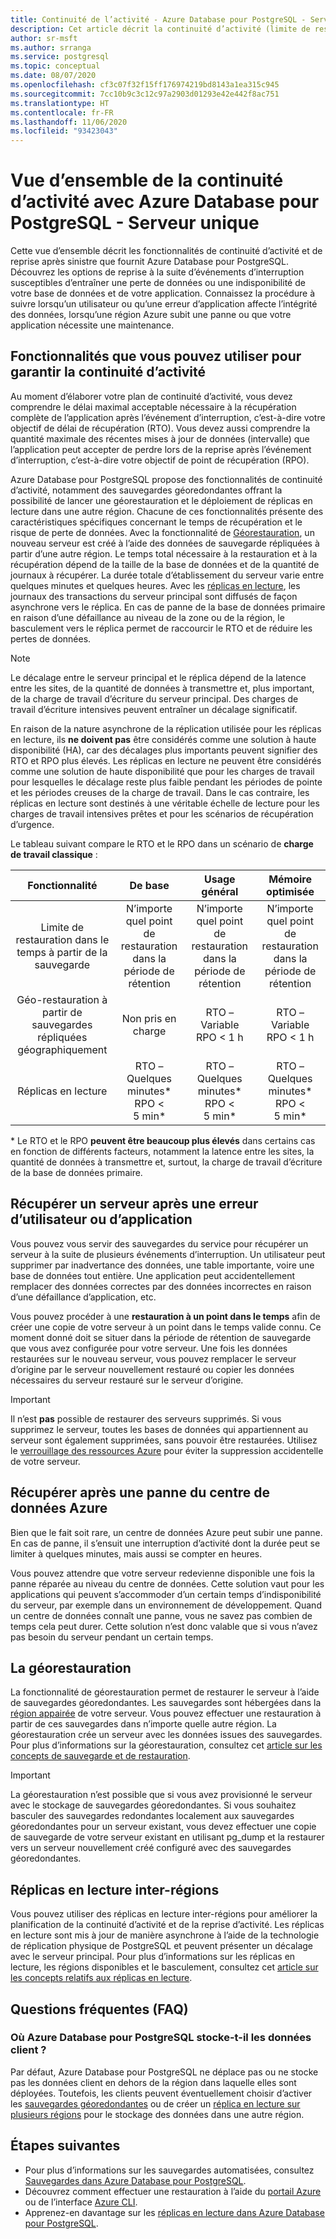 ```yaml
---
title: Continuité de l’activité - Azure Database pour PostgreSQL - Serveur unique
description: Cet article décrit la continuité d’activité (limite de restauration dans le temps, interruption de centre de données, géo-restauration, réplicas) quand vous utilisez Azure Database pour PostgreSQL.
author: sr-msft
ms.author: srranga
ms.service: postgresql
ms.topic: conceptual
ms.date: 08/07/2020
ms.openlocfilehash: cf3c07f32f15ff176974219bd8143a1ea315c945
ms.sourcegitcommit: 7cc10b9c3c12c97a2903d01293e42e442f8ac751
ms.translationtype: HT
ms.contentlocale: fr-FR
ms.lasthandoff: 11/06/2020
ms.locfileid: "93423043"
---
```

# <a name="overview-of-business-continuity-with-azure-database-for-postgresql---single-server"></a>Vue d’ensemble de la continuité d’activité avec Azure Database pour PostgreSQL - Serveur unique

Cette vue d’ensemble décrit les fonctionnalités de continuité d’activité et de reprise après sinistre que fournit Azure Database pour PostgreSQL. Découvrez les options de reprise à la suite d’événements d’interruption susceptibles d’entraîner une perte de données ou une indisponibilité de votre base de données et de votre application. Connaissez la procédure à suivre lorsqu’un utilisateur ou qu’une erreur d’application affecte l’intégrité des données, lorsqu’une région Azure subit une panne ou que votre application nécessite une maintenance.

## <a name="features-that-you-can-use-to-provide-business-continuity"></a>Fonctionnalités que vous pouvez utiliser pour garantir la continuité d’activité

Au moment d’élaborer votre plan de continuité d’activité, vous devez comprendre le délai maximal acceptable nécessaire à la récupération complète de l’application après l’événement d’interruption, c’est-à-dire votre objectif de délai de récupération (RTO). Vous devez aussi comprendre la quantité maximale des récentes mises à jour de données (intervalle) que l’application peut accepter de perdre lors de la reprise après l’événement d’interruption, c’est-à-dire votre objectif de point de récupération (RPO).

Azure Database pour PostgreSQL propose des fonctionnalités de continuité d’activité, notamment des sauvegardes géoredondantes offrant la possibilité de lancer une géorestauration et le déploiement de réplicas en lecture dans une autre région. Chacune de ces fonctionnalités présente des caractéristiques spécifiques concernant le temps de récupération et le risque de perte de données. Avec la fonctionnalité de [Géorestauration](concepts-backup.md), un nouveau serveur est créé à l’aide des données de sauvegarde répliquées à partir d’une autre région. Le temps total nécessaire à la restauration et à la récupération dépend de la taille de la base de données et de la quantité de journaux à récupérer. La durée totale d’établissement du serveur varie entre quelques minutes et quelques heures. Avec les [réplicas en lecture](concepts-read-replicas.md), les journaux des transactions du serveur principal sont diffusés de façon asynchrone vers le réplica. En cas de panne de la base de données primaire en raison d’une défaillance au niveau de la zone ou de la région, le basculement vers le réplica permet de raccourcir le RTO et de réduire les pertes de données.

> [!NOTE]
> Le décalage entre le serveur principal et le réplica dépend de la latence entre les sites, de la quantité de données à transmettre et, plus important, de la charge de travail d’écriture du serveur principal. Des charges de travail d’écriture intensives peuvent entraîner un décalage significatif. 
>
> En raison de la nature asynchrone de la réplication utilisée pour les réplicas en lecture, ils **ne doivent pas** être considérés comme une solution à haute disponibilité (HA), car des décalages plus importants peuvent signifier des RTO et RPO plus élevés. Les réplicas en lecture ne peuvent être considérés comme une solution de haute disponibilité que pour les charges de travail pour lesquelles le décalage reste plus faible pendant les périodes de pointe et les périodes creuses de la charge de travail. Dans le cas contraire, les réplicas en lecture sont destinés à une véritable échelle de lecture pour les charges de travail intensives prêtes et pour les scénarios de récupération d’urgence.

Le tableau suivant compare le RTO et le RPO dans un scénario de **charge de travail classique** :

| **Fonctionnalité** | **De base** | **Usage général** | **Mémoire optimisée** |
| :------------: | :-------: | :-----------------: | :------------------: |
| Limite de restauration dans le temps à partir de la sauvegarde | N’importe quel point de restauration dans la période de rétention | N’importe quel point de restauration dans la période de rétention | N’importe quel point de restauration dans la période de rétention |
| Géo-restauration à partir de sauvegardes répliquées géographiquement | Non pris en charge | RTO – Variable <br/>RPO < 1 h | RTO – Variable <br/>RPO < 1 h |
| Réplicas en lecture | RTO – Quelques minutes* <br/>RPO < 5 min* | RTO – Quelques minutes* <br/>RPO < 5 min*| RTO – Quelques minutes* <br/>RPO < 5 min*|

 \* Le RTO et le RPO **peuvent être beaucoup plus élevés** dans certains cas en fonction de différents facteurs, notamment la latence entre les sites, la quantité de données à transmettre et, surtout, la charge de travail d’écriture de la base de données primaire. 

## <a name="recover-a-server-after-a-user-or-application-error"></a>Récupérer un serveur après une erreur d’utilisateur ou d’application

Vous pouvez vous servir des sauvegardes du service pour récupérer un serveur à la suite de plusieurs événements d’interruption. Un utilisateur peut supprimer par inadvertance des données, une table importante, voire une base de données tout entière. Une application peut accidentellement remplacer des données correctes par des données incorrectes en raison d’une défaillance d’application, etc.

Vous pouvez procéder à une **restauration à un point dans le temps** afin de créer une copie de votre serveur à un point dans le temps valide connu. Ce moment donné doit se situer dans la période de rétention de sauvegarde que vous avez configurée pour votre serveur. Une fois les données restaurées sur le nouveau serveur, vous pouvez remplacer le serveur d’origine par le serveur nouvellement restauré ou copier les données nécessaires du serveur restauré sur le serveur d’origine.

> [!IMPORTANT]
> Il n’est **pas** possible de restaurer des serveurs supprimés. Si vous supprimez le serveur, toutes les bases de données qui appartiennent au serveur sont également supprimées, sans pouvoir être restaurées. Utilisez le [verrouillage des ressources Azure](../azure-resource-manager/management/lock-resources.md) pour éviter la suppression accidentelle de votre serveur.

## <a name="recover-from-an-azure-data-center-outage"></a>Récupérer après une panne du centre de données Azure

Bien que le fait soit rare, un centre de données Azure peut subir une panne. En cas de panne, il s’ensuit une interruption d’activité dont la durée peut se limiter à quelques minutes, mais aussi se compter en heures.

Vous pouvez attendre que votre serveur redevienne disponible une fois la panne réparée au niveau du centre de données. Cette solution vaut pour les applications qui peuvent s’accommoder d’un certain temps d’indisponibilité du serveur, par exemple dans un environnement de développement. Quand un centre de données connaît une panne, vous ne savez pas combien de temps cela peut durer. Cette solution n’est donc valable que si vous n’avez pas besoin du serveur pendant un certain temps.

## <a name="geo-restore"></a>La géorestauration

La fonctionnalité de géorestauration permet de restaurer le serveur à l’aide de sauvegardes géoredondantes. Les sauvegardes sont hébergées dans la [région appairée](../best-practices-availability-paired-regions.md) de votre serveur. Vous pouvez effectuer une restauration à partir de ces sauvegardes dans n’importe quelle autre région. La géorestauration crée un serveur avec les données issues des sauvegardes. Pour plus d’informations sur la géorestauration, consultez cet [article sur les concepts de sauvegarde et de restauration](concepts-backup.md).

> [!IMPORTANT]
> La géorestauration n’est possible que si vous avez provisionné le serveur avec le stockage de sauvegardes géoredondantes. Si vous souhaitez basculer des sauvegardes redondantes localement aux sauvegardes géoredondantes pour un serveur existant, vous devez effectuer une copie de sauvegarde de votre serveur existant en utilisant pg_dump et la restaurer vers un serveur nouvellement créé configuré avec des sauvegardes géoredondantes.

## <a name="cross-region-read-replicas"></a>Réplicas en lecture inter-régions
Vous pouvez utiliser des réplicas en lecture inter-régions pour améliorer la planification de la continuité d’activité et de la reprise d’activité. Les réplicas en lecture sont mis à jour de manière asynchrone à l’aide de la technologie de réplication physique de PostgreSQL et peuvent présenter un décalage avec le serveur principal. Pour plus d’informations sur les réplicas en lecture, les régions disponibles et le basculement, consultez cet [article sur les concepts relatifs aux réplicas en lecture](concepts-read-replicas.md). 

## <a name="faq"></a>Questions fréquentes (FAQ)
### <a name="where-does-azure-database-for-postgresql-store-customer-data"></a>Où Azure Database pour PostgreSQL stocke-t-il les données client ?
Par défaut, Azure Database pour PostgreSQL ne déplace pas ou ne stocke pas les données client en dehors de la région dans laquelle elles sont déployées. Toutefois, les clients peuvent éventuellement choisir d’activer les [sauvegardes géoredondantes](concepts-backup.md#backup-redundancy-options) ou de créer un [réplica en lecture sur plusieurs régions](concepts-read-replicas.md#cross-region-replication) pour le stockage des données dans une autre région.


## <a name="next-steps"></a>Étapes suivantes
- Pour plus d’informations sur les sauvegardes automatisées, consultez [Sauvegardes dans Azure Database pour PostgreSQL](concepts-backup.md). 
- Découvrez comment effectuer une restauration à l’aide du [portail Azure](howto-restore-server-portal.md) ou de l’interface [Azure CLI](howto-restore-server-cli.md).
- Apprenez-en davantage sur les [réplicas en lecture dans Azure Database pour PostgreSQL](concepts-read-replicas.md).
